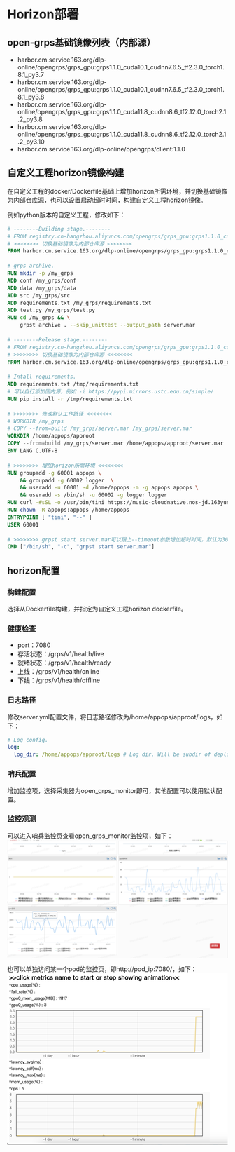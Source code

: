 # Horizon部署

## open-grps基础镜像列表（内部源）

* harbor.cm.service.163.org/dlp-online/opengrps/grps_gpu:grps1.1.0_cuda10.1_cudnn7.6.5_tf2.3.0_torch1.8.1_py3.7
* harbor.cm.service.163.org/dlp-online/opengrps/grps_gpu:grps1.1.0_cuda10.1_cudnn7.6.5_tf2.3.0_torch1.8.1_py3.8
* harbor.cm.service.163.org/dlp-online/opengrps/grps_gpu:grps1.1.0_cuda11.8_cudnn8.6_tf2.12.0_torch2.1.2_py3.8
* harbor.cm.service.163.org/dlp-online/opengrps/grps_gpu:grps1.1.0_cuda11.8_cudnn8.6_tf2.12.0_torch2.1.2_py3.10
* harbor.cm.service.163.org/dlp-online/opengrps/client:1.1.0

## 自定义工程horizon镜像构建

在自定义工程的docker/Dockerfile基础上增加horizon所需环境，并切换基础镜像为内部仓库源，也可以设置启动超时时间，构建自定义工程horizon镜像。

例如python版本的自定义工程，修改如下：

```dockerfile
# --------Building stage.--------
# FROM registry.cn-hangzhou.aliyuncs.com/opengrps/grps_gpu:grps1.1.0_cuda10.1_cudnn7.6.5_tf2.3.0_torch1.8.1_py3.7 AS build
# >>>>>>>> 切换基础镜像为内部仓库源 <<<<<<<<
FROM harbor.cm.service.163.org/dlp-online/opengrps/grps_gpu:grps1.1.0_cuda10.1_cudnn7.6.5_tf2.3.0_torch1.8.1_py3.7 AS build

# grps archive.
RUN mkdir -p /my_grps
ADD conf /my_grps/conf
ADD data /my_grps/data
ADD src /my_grps/src
ADD requirements.txt /my_grps/requirements.txt
ADD test.py /my_grps/test.py
RUN cd /my_grps && \
    grpst archive . --skip_unittest --output_path server.mar

# --------Release stage.--------
# FROM registry.cn-hangzhou.aliyuncs.com/opengrps/grps_gpu:grps1.1.0_cuda10.1_cudnn7.6.5_tf2.3.0_torch1.8.1_py3.7
# >>>>>>>> 切换基础镜像为内部仓库源 <<<<<<<<
FROM harbor.cm.service.163.org/dlp-online/opengrps/grps_gpu:grps1.1.0_cuda10.1_cudnn7.6.5_tf2.3.0_torch1.8.1_py3.7

# Intall requirements.
ADD requirements.txt /tmp/requirements.txt
# 可以自行添加国内源，例如 -i https://pypi.mirrors.ustc.edu.cn/simple/ 
RUN pip install -r /tmp/requirements.txt

# >>>>>>>> 修改默认工作路径 <<<<<<<<
# WORKDIR /my_grps
# COPY --from=build /my_grps/server.mar /my_grps/server.mar
WORKDIR /home/appops/approot
COPY --from=build /my_grps/server.mar /home/appops/approot/server.mar
ENV LANG C.UTF-8

# >>>>>>>> 增加horizon所需环境 <<<<<<<<
RUN groupadd -g 60001 appops \
    && groupadd -g 60002 logger  \
    && useradd -u 60001 -d /home/appops -m -g appops appops \
    && useradd -s /bin/sh -u 60002 -g logger logger
RUN curl -#sSL -o /usr/bin/tini https://music-cloudnative.nos-jd.163yun.com/binary/tini-v0.19.0 && chmod +x /usr/bin/tini
RUN chown -R appops:appops /home/appops
ENTRYPOINT [ "tini", "--" ]
USER 60001

# >>>>>>>> grpst start server.mar可以跟上--timeout参数增加超时时间，默认为300s <<<<<<<<
CMD ["/bin/sh", "-c", "grpst start server.mar"]
```

## horizon配置

### 构建配置

选择从Dockerfile构建，并指定为自定义工程horizon dockerfile。

### 健康检查

* port：7080
* 存活状态：/grps/v1/health/live
* 就绪状态：/grps/v1/health/ready
* 上线：/grps/v1/health/online
* 下线：/grps/v1/health/offline

### 日志路径

修改server.yml配置文件，将日志路径修改为/home/appops/approot/logs，如下：

```yaml
# Log config.
log:
  log_dir: /home/appops/approot/logs # Log dir. Will be subdir of deploy path if is relative path.
```

### 哨兵配置

增加监控项，选择采集器为open_grps_monitor即可，其他配置可以使用默认配置。

### 监控观测

可以进入哨兵监控页查看open_grps_monitor监控项，如下：<br>
<img src="horizon_sentinel.png" width="600" height="auto" alt="metrics" align=center />

也可以单独访问某一个pod的监控页，即http://pod_ip:7080/，如下：<br>
<img src="metrics.png" width="600" height="auto" alt="metrics" align=center />
